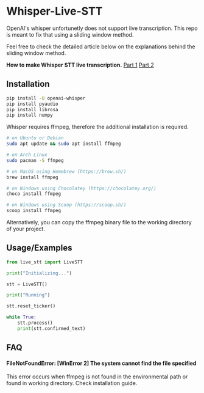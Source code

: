 # Whisper-Live-STT

OpenAI's whisper unfortunetly does not support live transcription. This repo is meant to fix that using a sliding window method.

Feel free to check the detailed article below on the explanations behind the sliding window method.

**How to make Whisper STT live transcription.**
[Part 1](https://medium.com/p/79c628984fc6)
[Part 2](https://medium.com/@pcb.it18/how-to-make-whisper-stt-live-transcription-part-2-5daa1dfa3be8)
## Installation

```bash
pip install -U openai-whisper
pip install pyaudio
pip install librosa
pip install numpy
```

Whisper requires ffmpeg, therefore the additional installation is required. 
```bash
# on Ubuntu or Debian
sudo apt update && sudo apt install ffmpeg

# on Arch Linux
sudo pacman -S ffmpeg

# on MacOS using Homebrew (https://brew.sh/)
brew install ffmpeg

# on Windows using Chocolatey (https://chocolatey.org/)
choco install ffmpeg

# on Windows using Scoop (https://scoop.sh/)
scoop install ffmpeg
```

Alternatively, you can copy the ffmpeg binary file to the working directory of your project.

## Usage/Examples

```python
from live_stt import LiveSTT

print("Initializing...")

stt = LiveSTT()

print("Running")

stt.reset_ticker()

while True:
    stt.process()
    print(stt.confirmed_text)
```
## FAQ

#### FileNotFoundError: [WinError 2] The system cannot find the file specified

This error occurs when ffmpeg is not found in the environmental path or found in working directory. Check installation guide.

